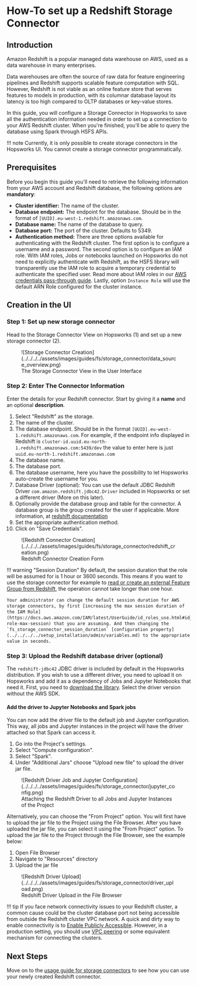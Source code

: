 # How-To set up a Redshift Storage Connector

## Introduction

Amazon Redshift is a popular managed data warehouse on AWS, used as a data warehouse in many enterprises. 

Data warehouses are often the source of raw data for feature engineering pipelines and Redshift supports scalable feature computation with SQL. However, Redshift is not viable as an online feature store that serves features to models in production, with its columnar database layout its latency is too high compared to OLTP databases or key-value stores.

In this guide, you will configure a Storage Connector in Hopsworks to save all the authentication information needed in order to set up a connection to your AWS Redshift cluster.
When you're finished, you'll be able to query the database using Spark through HSFS APIs.

!!! note
    Currently, it is only possible to create storage connectors in the Hopsworks UI. You cannot create a storage connector programmatically.

## Prerequisites

Before you begin this guide you'll need to retrieve the following information from your AWS account and Redshift database, the following options are **mandatory**:

- **Cluster identifier:** The name of the cluster.
- **Database endpoint:** The endpoint for the database. Should be in the format of `[UUID].eu-west-1.redshift.amazonaws.com`.
- **Database name:** The name of the database to query.
- **Database port:** The port of the cluster. Defaults to 5349.
- **Authentication method:** There are three options available for authenticating with the Redshift cluster. The first option is to configure a username and a password. 
The second option is to configure an IAM role. With IAM roles, Jobs or notebooks launched on Hopsworks do not need to explicitly authenticate with Redshift, as the HSFS library will transparently use the IAM role to acquire a temporary credential to authenticate the specified user. 
Read more about IAM roles in our [AWS credentials pass-through guide](../../../../setup_installation/admin/roleChaining.md). Lastly, 
  option `Instance Role` will use the default ARN Role configured for the cluster instance.

## Creation in the UI
### Step 1: Set up new storage connector

Head to the Storage Connector View on Hopsworks (1) and set up a new storage connector (2).

<figure markdown>
  ![Storage Connector Creation](../../../../assets/images/guides/fs/storage_connector/data_source_overview.png)
  <figcaption>The Storage Connector View in the User Interface</figcaption>
</figure>

### Step 2: Enter The Connector Information

Enter the details for your Redshift connector. Start by giving it a **name** and an optional **description**.

1. Select "Redshift" as the storage.
2. The name of the cluster.
3. The database endpoint. Should be in the format `[UUID].eu-west-1.redshift.amazonaws.com`. For example, if the endpoint info 
   displayed in Redshift is `cluster-id.uuid.eu-north-1.redshift.amazonaws.com:5439/dev` the value to enter 
   here is just `uuid.eu-north-1.redshift.amazonaws.com` 
4. The database name.
5. The database port.
6. The database username, here you have the possibility to let Hopsworks auto-create the username for you.
7. Database Driver (optional): You can use the default JDBC Redshift Driver `com.amazon.redshift.jdbc42.Driver` 
   included in Hopsworks or set a different driver (More on this later).
8. Optionally provide the database group and table for the connector. A database group is the group created 
   for the user if applicable. More information, at [redshift documentation](https://docs.aws.amazon.com/redshift/latest/dg/r_Groups.html)
9. Set the appropriate authentication method.
10. Click on "Save Credentials". 

<figure markdown>
  ![Redshift Connector Creation](../../../../assets/images/guides/fs/storage_connector/redshift_creation.png)
  <figcaption>Redshift Connector Creation Form</figcaption>
</figure>

!!! warning "Session Duration"
    By default, the session duration that the role will be assumed for is 1 hour or 3600 seconds.
    This means if you want to use the storage connector for example to [read or create an external Feature Group from Redshift](../usage.md##creating-an-external-feature-group), the operation cannot take longer than one hour.

    Your administrator can change the default session duration for AWS storage connectors, by first [increasing the max session duration of the IAM Role](https://docs.aws.amazon.com/IAM/latest/UserGuide/id_roles_use.html#id_roles_use_view-role-max-session) that you are assuming. And then changing the `fs_storage_connector_session_duration` [configuration property](../../../../setup_installation/admin/variables.md) to the appropriate value in seconds.

### Step 3: Upload the Redshift database driver (optional)

The `redshift-jdbc42` JDBC driver is included by default in the Hopsworks distribution. 
If you wish to use a different driver, you need to upload it on Hopsworks and add it as a dependency of Jobs and Jupyter Notebooks that need it. First, you need to [download the library](https://docs.aws.amazon.com/redshift/latest/mgmt/jdbc20-download-driver.html). Select the driver version without the AWS SDK.

#### Add the driver to Jupyter Notebooks and Spark jobs

You can now add the driver file to the default job and Jupyter configuration. This way, all jobs and Jupyter instances in the project will have the driver attached so that Spark can access it.

1. Go into the Project's settings.
2. Select "Compute configuration".
3. Select "Spark".
4. Under "Additional Jars" choose "Upload new file" to upload the driver jar file.

<figure markdown>
  ![Redshift Driver Job and Jupyter Configuration](../../../../assets/images/guides/fs/storage_connector/jupyter_config.png)
  <figcaption>Attaching the Redshift Driver to all Jobs and Jupyter Instances of the Project</figcaption>
</figure>

Alternatively, you can choose the "From Project" option. You will first have to upload the jar file to the Project using the File Browser. After you have uploaded the jar 
file, you can select it using the "From Project" option. To upload the jar file to the Project through the File Browser, see the example below:

   1. Open File Browser
   2. Navigate to "Resources" directory
   3. Upload the jar file

<figure markdown>
  ![Redshift Driver Upload](../../../../assets/images/guides/fs/storage_connector/driver_upload.png)
  <figcaption>Redshift Driver Upload in the File Browser</figcaption>
</figure>



!!! tip 
    If you face network connectivity issues to your Redshift cluster, a common cause could be the cluster database port 
    not being accessible from outside the Redshift cluster VPC network. A quick and dirty way to enable connectivity is 
    to [Enable Publicly Accessible](https://aws.amazon.com/premiumsupport/knowledge-center/redshift-cluster-private-public/).
    However, in a production setting, you should use [VPC peering](https://docs.aws.amazon.com/vpc/latest/peering/what-is-vpc-peering.html) 
    or some equivalent mechanism for connecting the clusters.

## Next Steps

Move on to the [usage guide for storage connectors](../usage.md) to see how you can use your newly created Redshift connector.

